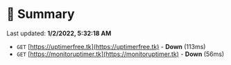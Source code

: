 # 📖 Summary
Last updated: **1/2/2022, 5:32:18 AM**

- `GET` [https://uptimerfree.tk](https://uptimerfree.tk) - **Down** (113ms)
- `GET` [https://monitoruptimer.tk](https://monitoruptimer.tk) - **Down** (56ms)
